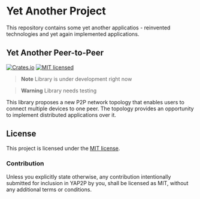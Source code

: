 # Yet Another Project

This repository contains some yet another applicatios - reinvented technologies and yet again implemented applications.

## Yet Another Peer-to-Peer

[![Crates.io][yap2p-crates-badge]][yap2p-crates-url]
[![MIT licensed][mit-badge]][mit-url]

> **Note**
> Library is under development right now

> **Warning**
> Library needs testing 

This library proposes a new P2P network topology that enables users to connect multiple devices to one peer. The topology provides an opportunity to implement distributed applications over it.

[yap2p-github]: https://github.com/Scurrra/ya/tree/master/yap2p
[yap2p-crates-badge]: https://img.shields.io/crates/v/yap2p.svg
[yap2p-crates-url]: https://crates.io/crates/yap2p
[mit-badge]: https://img.shields.io/badge/license-MIT-blue.svg
[mit-url]: https://github.com/Scurrra/ya/blob/master/LICENSE

## License

This project is licensed under the [MIT license].

[MIT license]: https://github.com/Scurrra/ya/blob/master/yap2p/LICENSE

### Contribution

Unless you explicitly state otherwise, any contribution intentionally submitted for inclusion in YAP2P by you, shall be licensed as MIT, without any additional terms or conditions.